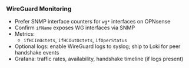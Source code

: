 ### WireGuard Monitoring

- Prefer SNMP interface counters for `wg*` interfaces on OPNsense
- Confirm `ifName` exposes WG interfaces via SNMP
- Metrics:
  - `ifHCInOctets`, `ifHCOutOctets`, `ifOperStatus`
- Optional logs: enable WireGuard logs to syslog; ship to Loki for peer handshake events
- Grafana: traffic rates, availability, handshake timeline (if logs present)
